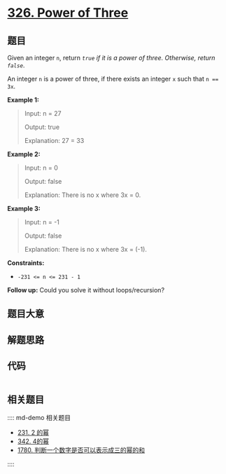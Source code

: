 # [326. Power of Three](https://leetcode.com/problems/power-of-three/)

## 题目

Given an integer `n`, return _`true` if it is a power of three. Otherwise,
return `false`_.

An integer `n` is a power of three, if there exists an integer `x` such that
`n == 3x`.



**Example 1:**

> Input: n = 27
> 
> Output: true
> 
> Explanation: 27 = 33

**Example 2:**

> Input: n = 0
> 
> Output: false
> 
> Explanation: There is no x where 3x = 0.

**Example 3:**

> Input: n = -1
> 
> Output: false
> 
> Explanation: There is no x where 3x = (-1).

**Constraints:**

  * `-231 <= n <= 231 - 1`



**Follow up:** Could you solve it without loops/recursion?


## 题目大意

## 解题思路

## 代码

```javascript

```

## 相关题目

:::: md-demo 相关题目
- [231. 2 的幂](https://leetcode.com/problems/power-of-two)
- [342. 4的幂](https://leetcode.com/problems/power-of-four)
- [1780. 判断一个数字是否可以表示成三的幂的和](https://leetcode.com/problems/check-if-number-is-a-sum-of-powers-of-three)

::::

